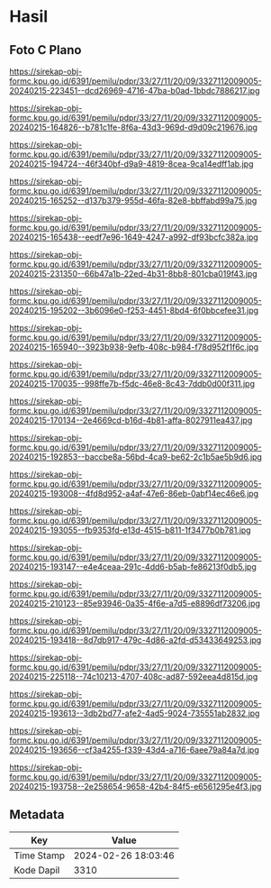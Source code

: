 # Hasil

## Foto C Plano

https://sirekap-obj-formc.kpu.go.id/6391/pemilu/pdpr/33/27/11/20/09/3327112009005-20240215-223451--dcd26969-4716-47ba-b0ad-1bbdc7886217.jpg

https://sirekap-obj-formc.kpu.go.id/6391/pemilu/pdpr/33/27/11/20/09/3327112009005-20240215-164826--b781c1fe-8f6a-43d3-969d-d9d09c219676.jpg

https://sirekap-obj-formc.kpu.go.id/6391/pemilu/pdpr/33/27/11/20/09/3327112009005-20240215-194724--46f340bf-d9a9-4819-8cea-9ca14edff1ab.jpg

https://sirekap-obj-formc.kpu.go.id/6391/pemilu/pdpr/33/27/11/20/09/3327112009005-20240215-165252--d137b379-955d-46fa-82e8-bbffabd99a75.jpg

https://sirekap-obj-formc.kpu.go.id/6391/pemilu/pdpr/33/27/11/20/09/3327112009005-20240215-165438--eedf7e96-1649-4247-a992-df93bcfc382a.jpg

https://sirekap-obj-formc.kpu.go.id/6391/pemilu/pdpr/33/27/11/20/09/3327112009005-20240215-231350--66b47a1b-22ed-4b31-8bb8-801cba019f43.jpg

https://sirekap-obj-formc.kpu.go.id/6391/pemilu/pdpr/33/27/11/20/09/3327112009005-20240215-195202--3b6096e0-f253-4451-8bd4-6f0bbcefee31.jpg

https://sirekap-obj-formc.kpu.go.id/6391/pemilu/pdpr/33/27/11/20/09/3327112009005-20240215-165940--3923b938-9efb-408c-b984-f78d952f1f6c.jpg

https://sirekap-obj-formc.kpu.go.id/6391/pemilu/pdpr/33/27/11/20/09/3327112009005-20240215-170035--998ffe7b-f5dc-46e8-8c43-7ddb0d00f311.jpg

https://sirekap-obj-formc.kpu.go.id/6391/pemilu/pdpr/33/27/11/20/09/3327112009005-20240215-170134--2e4669cd-b16d-4b81-affa-8027911ea437.jpg

https://sirekap-obj-formc.kpu.go.id/6391/pemilu/pdpr/33/27/11/20/09/3327112009005-20240215-192853--baccbe8a-56bd-4ca9-be62-2c1b5ae5b9d6.jpg

https://sirekap-obj-formc.kpu.go.id/6391/pemilu/pdpr/33/27/11/20/09/3327112009005-20240215-193008--4fd8d952-a4af-47e6-86eb-0abf14ec46e6.jpg

https://sirekap-obj-formc.kpu.go.id/6391/pemilu/pdpr/33/27/11/20/09/3327112009005-20240215-193055--fb9353fd-e13d-4515-b811-1f3477b0b781.jpg

https://sirekap-obj-formc.kpu.go.id/6391/pemilu/pdpr/33/27/11/20/09/3327112009005-20240215-193147--e4e4ceaa-291c-4dd6-b5ab-fe86213f0db5.jpg

https://sirekap-obj-formc.kpu.go.id/6391/pemilu/pdpr/33/27/11/20/09/3327112009005-20240215-210123--85e93946-0a35-4f6e-a7d5-e8896df73206.jpg

https://sirekap-obj-formc.kpu.go.id/6391/pemilu/pdpr/33/27/11/20/09/3327112009005-20240215-193418--8d7db917-479c-4d86-a2fd-d53433649253.jpg

https://sirekap-obj-formc.kpu.go.id/6391/pemilu/pdpr/33/27/11/20/09/3327112009005-20240215-225118--74c10213-4707-408c-ad87-592eea4d815d.jpg

https://sirekap-obj-formc.kpu.go.id/6391/pemilu/pdpr/33/27/11/20/09/3327112009005-20240215-193613--3db2bd77-afe2-4ad5-9024-735551ab2832.jpg

https://sirekap-obj-formc.kpu.go.id/6391/pemilu/pdpr/33/27/11/20/09/3327112009005-20240215-193656--cf3a4255-f339-43d4-a716-6aee79a84a7d.jpg

https://sirekap-obj-formc.kpu.go.id/6391/pemilu/pdpr/33/27/11/20/09/3327112009005-20240215-193758--2e258654-9658-42b4-84f5-e6561295e4f3.jpg


## Metadata

| Key        | Value               |
| ---------- | ------------------- |
| Time Stamp | 2024-02-26 18:03:46 |
| Kode Dapil | 3310                |



